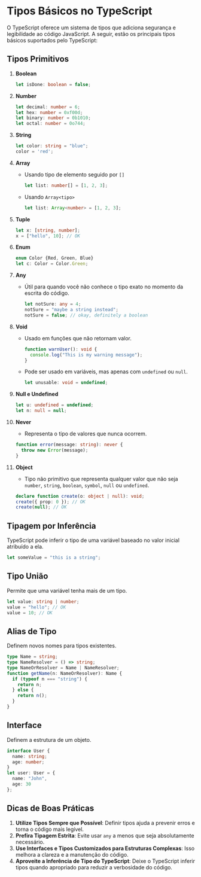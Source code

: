 
# Tipos Básicos no TypeScript

O TypeScript oferece um sistema de tipos que adiciona segurança e legibilidade ao código JavaScript. A seguir, estão os principais tipos básicos suportados pelo TypeScript:

## Tipos Primitivos

1. **Boolean**
   ```typescript
   let isDone: boolean = false;
   ```

2. **Number**
   ```typescript
   let decimal: number = 6;
   let hex: number = 0xf00d;
   let binary: number = 0b1010;
   let octal: number = 0o744;
   ```

3. **String**
   ```typescript
   let color: string = "blue";
   color = 'red';
   ```

4. **Array**
   - Usando tipo de elemento seguido por `[]`
     ```typescript
     let list: number[] = [1, 2, 3];
     ```
   - Usando `Array<tipo>`
     ```typescript
     let list: Array<number> = [1, 2, 3];
     ```

5. **Tuple**
   ```typescript
   let x: [string, number];
   x = ["hello", 10]; // OK
   ```

6. **Enum**
   ```typescript
   enum Color {Red, Green, Blue}
   let c: Color = Color.Green;
   ```

7. **Any**
   - Útil para quando você não conhece o tipo exato no momento da escrita do código.
     ```typescript
     let notSure: any = 4;
     notSure = "maybe a string instead";
     notSure = false; // okay, definitely a boolean
     ```

8. **Void**
   - Usado em funções que não retornam valor.
     ```typescript
     function warnUser(): void {
       console.log("This is my warning message");
     }
     ```
   - Pode ser usado em variáveis, mas apenas com `undefined` ou `null`.
     ```typescript
     let unusable: void = undefined;
     ```

9. **Null e Undefined**
   ```typescript
   let u: undefined = undefined;
   let n: null = null;
   ```

10. **Never**
    - Representa o tipo de valores que nunca ocorrem.
    ```typescript
    function error(message: string): never {
      throw new Error(message);
    }
    ```

11. **Object**
    - Tipo não primitivo que representa qualquer valor que não seja `number`, `string`, `boolean`, `symbol`, `null` ou `undefined`.
    ```typescript
    declare function create(o: object | null): void;
    create({ prop: 0 }); // OK
    create(null); // OK
    ```

## Tipagem por Inferência

TypeScript pode inferir o tipo de uma variável baseado no valor inicial atribuído a ela.
```typescript
let someValue = "this is a string";
```

## Tipo União

Permite que uma variável tenha mais de um tipo.
```typescript
let value: string | number;
value = "hello"; // OK
value = 10; // OK
```

## Alias de Tipo

Definem novos nomes para tipos existentes.
```typescript
type Name = string;
type NameResolver = () => string;
type NameOrResolver = Name | NameResolver;
function getName(n: NameOrResolver): Name {
  if (typeof n === "string") {
    return n;
  } else {
    return n();
  }
}
```

## Interface

Definem a estrutura de um objeto.
```typescript
interface User {
  name: string;
  age: number;
}
let user: User = {
  name: "John",
  age: 30
};
```

## Dicas de Boas Práticas

1. **Utilize Tipos Sempre que Possível**: Definir tipos ajuda a prevenir erros e torna o código mais legível.
2. **Prefira Tipagem Estrita**: Evite usar `any` a menos que seja absolutamente necessário.
3. **Use Interfaces e Tipos Customizados para Estruturas Complexas**: Isso melhora a clareza e a manutenção do código.
4. **Aproveite a Inferência de Tipo do TypeScript**: Deixe o TypeScript inferir tipos quando apropriado para reduzir a verbosidade do código.
